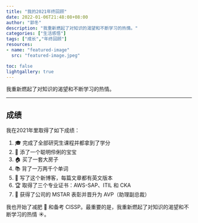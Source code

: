 ```yaml
---
title: "我的2021年终回顾"
date: 2022-01-06T21:48:08+08:00
author: "郭冬"
description: "我重新燃起了对知识的渴望和不断学习的热情。"
categories: ["生活感悟"]
tags: ["成长","年终回顾"]
resources:
- name: "featured-image"
  src: "featured-image.jpeg"

toc: false
lightgallery: true
---
```


我重新燃起了对知识的渴望和不断学习的热情。

<!--more-->

---

## 成绩

我在2021年里取得了如下成绩：

1. 🎓 完成了全部研究生课程并都拿到了学分
2. 👶 添了一个聪明伶俐的宝宝
3. 🏠 买了一套大房子
4. 📚 背了一万两千个单词
5. 📑 写了这个新博客，每篇文章都有英文版本
6. 🏆 取得了三个专业证书：AWS-SAP、ITIL 和 CKA
7. 💸 获得了公司的 MSTAR 表彰并晋升为 AVP（助理副总裁）

我也开始了减肥 🏃 和备考 CISSP。最重要的是，我重新燃起了对知识的渴望和不断学习的热情 ☀️。

